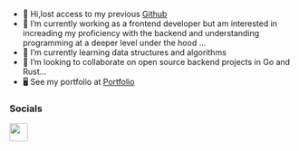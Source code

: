 

- 👋 Hi,lost access to my previous [Github](https://github.com/ssama)
- 👀 I’m currently working as a frontend developer but am interested in increading my proficiency with the backend and understanding programming at a deeper level under the hood ...
- 🌱 I’m currently learning data structures and algorithms
- 💞️ I’m looking to collaborate on open source backend projects in Go and Rust...
- 🖥️  See my portfolio at [Portfolio](https://www.saket-sama.com)


### Socials
<p align="left"> <a href="https://www.linkedin.com/in/saket-sama-748526201" target="_blank" rel="noreferrer"><img src="https://raw.githubusercontent.com/danielcranney/readme-generator/main/public/icons/socials/linkedin.svg" width="32" height="32" /></a></p>

<!---
ssama88/ssama88 is a ✨ special ✨ repository because its `README.md` (this file) appears on your GitHub profile.
You can click the Preview link to take a look at your changes.
--->

